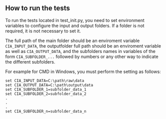 ## How to run the tests

To run the tests located in test_init.py, you need to set environment variables to configure the input and output folders. If a folder is not required, it is not necessary to set it.

The full path of the main folder should be an enviroment variable `CIA_INPUT_DATA`, the outputfolder full path should be an enviroment variable as well as `CIA_OUTPUT_DATA`, and the subfolders names in variables of the form `CIA_SUBFOLDER_...` followed by numbers or any other way to indicate the different subfolders.


For example for CMD in Windows, you must perform the setting as follows:

    set CIA_INPUT_DATA=C:\path\raw\data    
    set CIA_OUTPUT_DATA=C:\path\output\data   
    set CIA_SUBFOLDER_1=subfolder_data_1
    set CIA_SUBFOLDER_2=subfolder_data_2
    .
    .
    .
    set CIA_SUBFOLDER_n=subfolder_data_n







